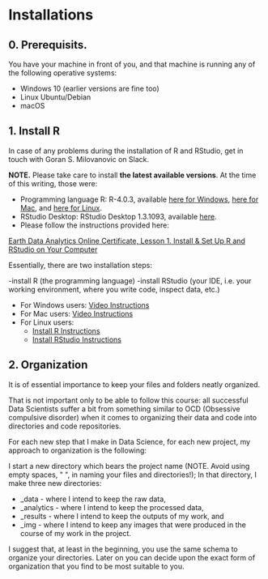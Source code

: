 # Installations

## 0. Prerequisits.
You have your machine in front of you, and that machine is running any of the following operative systems:

- Windows 10 (earlier versions are fine too)
- Linux Ubuntu/Debian
- macOS

## 1. Install R

In case of any problems during the installation of R and RStudio, get in touch with Goran S. Milovanovic on Slack.

**NOTE.** Please take care to install **the latest available versions**. At the time of this writing, those were:

- Programming language R: R-4.0.3, available [here for Windows](https://cran.r-project.org/bin/windows/base/), [here for Mac](https://cran.r-project.org/bin/macosx/), and [here for Linux](https://linuxize.com/post/how-to-install-r-on-ubuntu-20-04/).
- RStudio Desktop: RStudio Desktop 1.3.1093, available [here](https://www.rstudio.com/products/rstudio/download/).
- Please follow the instructions provided here:

[Earth Data Analytics Online Certificate, Lesson 1. Install & Set Up R and RStudio on Your Computer](https://www.earthdatascience.org/courses/earth-analytics/document-your-science/setup-r-rstudio/)

Essentially, there are two installation steps:

-install R (the programming language)
-install RStudio (your IDE, i.e. your working environment, where you write code, inspect data, etc.)

- For Windows users: [Video Instructions](https://www.youtube.com/watch?v=9-RrkJQQYqY)
- For Mac users: [Video Instructions](https://www.youtube.com/watch?v=Y20P3u3c_1c)
- For Linux users:
   - [Install R Instructions](https://www.digitalocean.com/community/tutorials/how-to-install-r-on-ubuntu-18-04-quickstart)
   - [Install RStudio Instructions](https://linuxconfig.org/how-to-install-rstudio-on-ubuntu-20-04-focal-fossa-linux)

## 2. Organization

It is of essential importance to keep your files and folders neatly organized. 

That is not important only to be able to follow this course: all successful Data Scientists suffer a bit from something similar to OCD (Obsessive compulsive disorder) when it comes to organizing their data and code into directories and code repositories.

For each new step that I make in Data Science, for each new project, my approach to organization is the following:

I start a new directory which bears the project name (NOTE. Avoid using empty spaces, " ", in naming your files and directories!);
In that directory, I make three new directories:

- _data - where I intend to keep the raw data,
- _analytics - where I intend to keep the processed data,
- _results - where I intend to keep the outputs of my work, and
- _img - where I intend to keep any images that were produced in the course of my work in the project.

I suggest that, at least in the beginning, you use the same schema to organize your directories. Later on you can decide upon the exact form of organization that you find to be most suitable to you.


